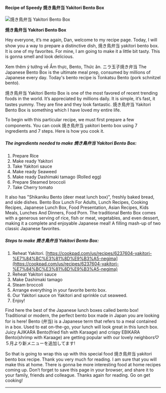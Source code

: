             

#### Recipe of Speedy 焼き鳥弁当 Yakitori Bento Box

![焼き鳥弁当 Yakitori Bento Box](https://img-global.cpcdn.com/recipes/e918a0b7db97281f/751x532cq70/%e7%84%bc%e3%81%8d%e9%b3%a5%e5%bc%81%e5%bd%93-yakitori-bento-box-recipe-main-photo.jpg)

**焼き鳥弁当 Yakitori Bento Box**

Hey everyone, it’s me again, Dan, welcome to my recipe page. Today, I will show you a way to prepare a distinctive dish, 焼き鳥弁当 yakitori bento box. It is one of my favorites. For mine, I am going to make it a little bit tasty. This is gonna smell and look delicious.

Xem thêm ý tưởng về Ẩm thực, Bento, Thức ăn. ニラ玉子焼き弁当 The Japanese Bento Box is the ultimate meal prep, consumed by millions of Japanese every day. Today's bento recipe is Tonkatsu Bento (pork schnitzel bento).

焼き鳥弁当 Yakitori Bento Box is one of the most favored of recent trending foods in the world. It’s appreciated by millions daily. It is simple, it’s fast, it tastes yummy. They are fine and they look fantastic. 焼き鳥弁当 Yakitori Bento Box is something which I have loved my entire life.

To begin with this particular recipe, we must first prepare a few components. You can cook 焼き鳥弁当 yakitori bento box using 7 ingredients and 7 steps. Here is how you cook it.

##### The ingredients needed to make 焼き鳥弁当 Yakitori Bento Box:

1.  Prepare Rice
2.  Make ready Yakitori
3.  Take Yakitori sauce
4.  Make ready Seaweed
5.  Make ready Dashimaki tamago (Rolled egg)
6.  Prepare Steamed broccoli
7.  Take Cherry tomato

It also has "Shikaniku Bento (deer meat lunch box)", freshly baked bread, and side dishes. Bento Box Lunch For Adults, Lunch Recipes, Cooking Recipes, Japanese Lunch Box, Food Presentation, Asian Recipes, Kids Meals, Lunches And Dinners, Food Porn. The traditional Bento Box comes with a generous serving of rice, fish or meat, vegetables, and even dessert, making it a complete and enjoyable Japanese meal! A filling mash-up of two classic Japanese favorites.

##### Steps to make 焼き鳥弁当 Yakitori Bento Box:

1.  Reheat Yakitori. [https://cookpad.com/us/recipes/6237604-yakitori-%E7%84%BC%E3%81%8D%E9%B3%A5-negima](https://cookpad.com/us/recipes/6237604-yakitori-%E7%84%BC%E3%81%8D%E9%B3%A5-negima)
2.  Reheat Yakitori sauce
3.  Make Dashimaki tamago
4.  Steam broccoli
5.  Arrange everything in your favorite bento box.
6.  Our Yakitori sauce on Yakitori and sprinkle cut seaweed.
7.  Enjoy!

Find here the best of the Japanese lunch boxes called bento box! Traditional or modern, the perfect bento box made in Japan you are looking for is here! Bento (弁当) is a Japanese term that refers to a meal contained in a box. Used to eat on-the-go, your lunch will look great in this lunch box. Juicy AJIKARA Bento(fried fish with Karaage) and crispy EBIKARA Bento(shrimp with Karaage) are getting popular with our lovely neighbors♡ ５月より新メニューを追加してます!

So that is going to wrap this up with this special food 焼き鳥弁当 yakitori bento box recipe. Thank you very much for reading. I am sure that you will make this at home. There is gonna be more interesting food at home recipes coming up. Don’t forget to save this page in your browser, and share it to your family, friends and colleague. Thanks again for reading. Go on get cooking!

* * *